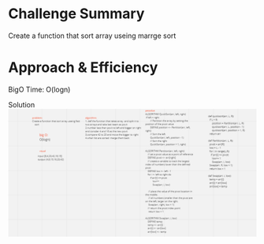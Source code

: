 # Challenge Summary
Create a function that sort array useing marrge sort

# Approach & Efficiency

BigO Time: O(logn) 

Solution
![](code28.png)
